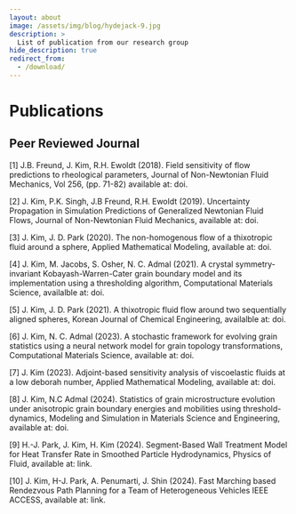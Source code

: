 ```yaml
---
layout: about
image: /assets/img/blog/hydejack-9.jpg
description: >
  List of publication from our research group 
hide_description: true
redirect_from:
  - /download/
---
```


# Publications

## Peer Reviewed Journal

[1] J.B. Freund, J. Kim, R.H. Ewoldt (2018). Field sensitivity of flow predictions to rheological parameters, Journal of Non-Newtonian Fluid Mechanics, Vol 256, (pp. 71-82) available at: doi.  

[2] J. Kim, P.K. Singh, J.B Freund, R.H. Ewoldt (2019). Uncertainty Propagation in Simulation Predictions of Generalized Newtonian Fluid Flows, Journal of Non-Newtonian Fluid Mechanics, available at: doi.  

[3] J. Kim, J. D. Park (2020). The non-homogenous flow of a thixotropic fluid around a sphere, Applied Mathematical Modeling, available at: doi.  

[4] J. Kim, M. Jacobs, S. Osher, N. C. Admal (2021). A crystal symmetry-invariant Kobayash-Warren-Cater grain boundary model and its implementation using a thresholding algorithm, Computational Materials Science, availalble at: doi.  

[5] J. Kim, J. D. Park (2021). A thixotropic fluid flow around two sequentially aligned spheres, Korean Journal of Chemical Engineering, availalble at: doi.  

[6] J. Kim, N. C. Admal (2023). A stochastic framework for evolving grain statistics using a neural network model for grain topology transformations, Computational Materials Science, available at: doi.  

[7] J. Kim (2023). Adjoint-based sensitivity analysis of viscoelastic fluids at a low deborah number, Applied Mathematical Modeling, available at: doi.  

[8] J. Kim, N.C Admal (2024). Statistics of grain microstructure evolution under anisotropic grain boundary energies and mobilities using threshold-dynamics, Modeling and Simulation in Materials Science and Engineering, available at: doi.  

[9] H.-J. Park, J. Kim, H. Kim (2024). Segment-Based Wall Treatment Model for Heat Transfer Rate in Smoothed Particle Hydrodynamics, Physics of Fluid, available at: link.  

[10] J. Kim, H-J. Park, A. Penumarti, J. Shin (2024). Fast Marching based Rendezvous Path Planning for a Team of Heterogeneous Vehicles IEEE ACCESS, available at: link.  



